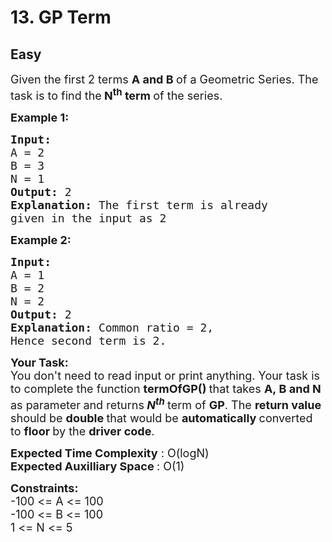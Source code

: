 # 13. GP Term
## Easy 
<div class="problem-statement">
                <p></p><p><span style="font-size:18px">Given the first&nbsp;2 terms <strong>A and B </strong>of a Geometric&nbsp;Series. The task is to find the<strong> N<sup>th</sup> term </strong>of the series.</span></p>

<p><span style="font-size:18px"><strong>Example 1:</strong></span></p>

<pre><span style="font-size:18px"><strong>Input:
</strong>A = 2 
B = 3
N = 1
<strong>Output: </strong>2
<strong>Explanation: </strong>The first term is already
given in the input as 2</span></pre>

<p><span style="font-size:18px"><strong>Example 2:</strong></span></p>

<pre><span style="font-size:18px"><strong>Input:
</strong>A = 1
B = 2
N = 2
<strong>Output: </strong>2
<strong>Explanation: </strong>Common ratio = 2,
Hence second term is 2.</span></pre>

<p><span style="font-size:18px"><strong>Your Task:</strong><br>
You don't need to read input or print anything. Your task is to complete the function&nbsp;<strong>termOfGP()&nbsp;</strong>that takes <strong>A,&nbsp;B and N</strong> as parameter<strong> </strong>and returns<strong> </strong><strong><em>N<sup>th</sup></em> </strong>term of <strong>GP</strong>. The <strong>return value </strong>should be <strong>double </strong>that would be <strong>automatically </strong>converted to <strong>floor </strong>by the <strong>driver code</strong>.</span></p>

<p><span style="font-size:18px"><strong>Expected Time Complexity</strong> : O(logN)<br>
<strong>Expected Auxilliary Space </strong>: O(1)</span></p>

<p><span style="font-size:18px"><strong>Constraints:</strong><br>
-100 &lt;= A &lt;= 100<br>
-100 &lt;= B &lt;= 100<br>
1 &lt;= N &lt;= 5</span></p>
 <p></p>
            </div>